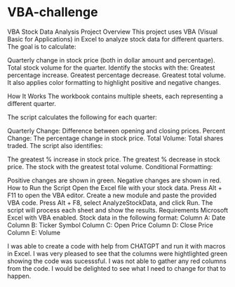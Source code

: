 # VBA-challenge
VBA Stock Data Analysis
Project Overview
This project uses VBA (Visual Basic for Applications) in Excel to analyze stock data for different quarters. The goal is to calculate:

Quarterly change in stock price (both in dollar amount and percentage).
Total stock volume for the quarter.
Identify the stocks with the:
Greatest percentage increase.
Greatest percentage decrease.
Greatest total volume.
It also applies color formatting to highlight positive and negative changes.

How It Works
The workbook contains multiple sheets, each representing a different quarter.

The script calculates the following for each quarter:

Quarterly Change: Difference between opening and closing prices.
Percent Change: The percentage change in stock price.
Total Volume: Total shares traded.
The script also identifies:

The greatest % increase in stock price.
The greatest % decrease in stock price.
The stock with the greatest total volume.
Conditional Formatting:

Positive changes are shown in green.
Negative changes are shown in red.
How to Run the Script
Open the Excel file with your stock data.
Press Alt + F11 to open the VBA editor.
Create a new module and paste the provided VBA code.
Press Alt + F8, select AnalyzeStockData, and click Run.
The script will process each sheet and show the results.
Requirements
Microsoft Excel with VBA enabled.
Stock data in the following format:
Column A: Date
Column B: Ticker Symbol
Column C: Open Price
Column D: Close Price
Column E: Volume


I was able to create a code with help from CHATGPT and run it with macros in Excel. I was very pleased to see that the columns were hightlighted green showing the code was sucesssful. I was not able to gather any red columns from the code. I would be delighted to see what I need to change for that to happen. 
